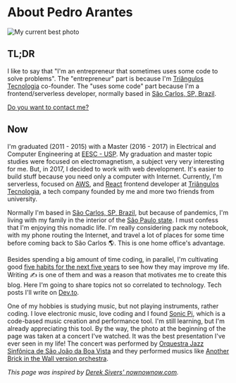 # About Pedro Arantes

![My current best photo](/me.jpg 'My current best photo')

## TL;DR

I like to say that "I'm an entrepreneur that sometimes uses some code to solve problems". The "entrepreneur" part is because I'm [Triângulos Tecnologia](https://triangulostecnologia.com) co-founder. The "uses some code" part because I'm a frontend/serverless developer, normally based in [São Carlos, SP, Brazil](https://www.google.com.br/maps/place/S%C3%A3o+Carlos,+State+of+S%C3%A3o+Paulo/@-22.0184565,-47.9311626,13z/data=!3m1!4b1!4m5!3m4!1s0x94b87726bb9dd181:0xd9d7d71505999bc!8m2!3d-22.0087082!4d-47.8909263).

[Do you want to contact me?](/contact)

## Now

I'm graduated (2011 - 2015) with a Master (2016 - 2017) in Electrical and Computer Engineering at [EESC - USP](https://eesc.usp.br/). My graduation and master topic studies were focused on electromagnetism, a subject very very interesting for me. But, in 2017, I decided to work with web development. It's easier to build stuff because you need only a computer with Internet. Currently, I'm serverless, focused on [AWS](https://aws.amazon.com), and [React](https://reactjs.org) frontend developer at [Triângulos Tecnologia](https://triangulostecnologia.com), a tech company founded by me and more two friends from university.

Normally I'm based in [São Carlos, SP, Brazil](https://www.google.com.br/maps/place/S%C3%A3o+Carlos,+State+of+S%C3%A3o+Paulo/@-22.0184565,-47.9311626,13z/data=!3m1!4b1!4m5!3m4!1s0x94b87726bb9dd181:0xd9d7d71505999bc!8m2!3d-22.0087082!4d-47.8909263), but because of pandemics, I'm living with my family in the interior of the [São Paulo state](https://www.google.com/maps/place/State+of+S%C3%A3o+Paulo/@-22.5254297,-50.8848527,7z/data=!3m1!4b1!4m5!3m4!1s0x94ce597d462f58ad:0x1e5241e2e17b7c17!8m2!3d-23.5431786!4d-46.6291845). I must confess that I'm enjoying this nomadic life. I'm really considering pack my notebook, with my phone routing the Internet, and travel a lot of places for some time before coming back to São Carlos 🌎. This is one home office's advantage.

Besides spending a big amount of time coding, in parallel, I'm cultivating good [five habits for the next five years](/blog/five-habits-for-the-next-five-years) to see how they may improve my life. Writing ✍️ is one of them and was a reason that motivates me to create this blog. Here I'm going to share topics not so correlated to technology. Tech posts I'll write on [Dev.to](https://dev.to/arantespp).

One of my hobbies is studying music, but not playing instruments, rather coding. I love electronic music, love coding and I found [Sonic Pi](https://sonic-pi.net/), which is a code-based music creation and performance tool. I'm still learning, but I'm already appreciating this tool. By the way, the photo at the beginning of the page was taken at a concert I've watched. It was the best presentation I've ever seen in my life! The concert was performed by [Orquestra Jazz Sinfônica de São João da Boa Vista](https://www.facebook.com/Orquestra-Jazz-Sinf%C3%B4nica-de-S%C3%A3o-Jo%C3%A3o-da-Boa-Vista-1414383348815275/) and they performed musics like [Another Brick in the Wall version orchestra](https://www.youtube.com/watch?v=AjFf1uNhc48).

_This page was inspired by [Derek Sivers' nownownow.com](https://nownownow.com/about)._
